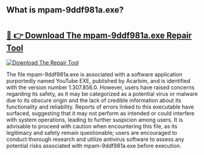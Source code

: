 ## What is mpam-9ddf981a.exe? 

# <h2><a href="https://exedetect.com/download.php?mpam-9ddf981a.exe">🔗 👉 Download The mpam-9ddf981a.exe Repair Tool</a></h2>

[![Download The Repair Tool](https://exedetect.com/download-button.jpg)](https://exedetect.com/download.php?mpam-9ddf981a.exe)

The file mpam-9ddf981a.exe is associated with a software application purportedly named YouTube EXE, published by Acarbim, and is identified with the version number 1.307.856.0. However, users have raised concerns regarding its safety, as it may be categorized as a potential virus or malware due to its obscure origin and the lack of credible information about its functionality and reliability. Reports of errors linked to this executable have surfaced, suggesting that it may not perform as intended or could interfere with system operations, leading to further suspicion among users. It is advisable to proceed with caution when encountering this file, as its legitimacy and safety remain questionable; users are encouraged to conduct thorough research and utilize antivirus software to assess any potential risks associated with mpam-9ddf981a.exe before execution.